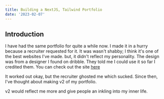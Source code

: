 ```yaml
---
title: Building a NextJS, Tailwind Portfolio
date: '2023-02-07'
---
```


## Introduction 

I have had the same portfolio for quite a while now. I made it in a hurry because a recruiter requested for it. It was wasn't shabby; I think it's one of the best websites I've made. but, it didn't reflect my personality.
The design was from a designer I found on dribble. They told me I could use it so far I credited them. You can check out the site [here](https://kendev.netlify.app/)

It worked out okay, but the recruiter ghosted me which sucked. Since then, I've 
thought about making v2 of my portfolio.

v2 would reflect me more and give people an inkling into my inner life.

